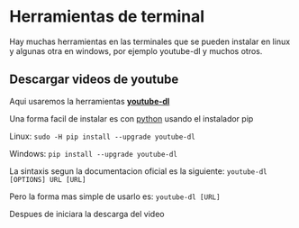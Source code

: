 # Herramientas de terminal

Hay muchas herramientas en las terminales que se pueden instalar en linux y algunas otra en windows, por ejemplo youtube-dl y muchos otros.

## Descargar videos de youtube 

Aqui usaremos la herramientas [**youtube-dl**](https://github.com/ytdl-org/youtube-dl/blob/master/README.md#installation)

Una forma facil de instalar es con [python](https:www.python.org/) usando el instalador pip

Linux: `sudo -H pip install --upgrade youtube-dl`

Windows: `pip install --upgrade youtube-dl`

La sintaxis segun la documentacion oficial es la siguiente: `youtube-dl [OPTIONS] URL [URL]`

Pero la forma mas simple de usarlo es: `youtube-dl [URL]`

Despues de iniciara la descarga del video



